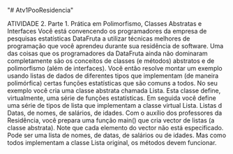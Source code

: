 "# Atv1PooResidencia" 

ATIVIDADE 2. Parte 1.
Prática em Polimorfismo, Classes Abstratas e Interfaces
Você está convencendo os programadores da empresa de
pesquisas estatísticas DataFruta a utilizar técnicas melhores de
programação que você aprendeu durante sua residência de
software.
Uma das coisas que os programadores da DataFruta ainda não
dominaram completamente são os conceitos de classes (e
métodos) abstratos e de polimorfismo (além de interfaces).
Você então resolve montar um exemplo usando listas de dados
de diferentes tipos que implementam (de maneira polimórfica)
certas funções estatísticas que são comuns a todos.
No seu exemplo você cria uma classe abstrata chamada Lista.
Esta classe define, virtualmente, uma série de funções
estatísticas.
Em seguida você define uma série de tipos de lista que
implementam a classe virtual Lista. Listas d Datas, de nomes, de
salários, de idades.
Com o auxílio dos professores da Residência, você prepara uma
função main() que cria vector de listas (a classe abstrata).
Note que cada elemento do vector não está especificado. Pode
ser uma lista de nomes, de datas, de salários ou de idades.
Mas como todos implementam a classe Lista original, os
métodos devem funcionar. 

